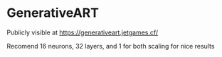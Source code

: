 # GenerativeART

Publicly visible at https://generativeart.jetgames.cf/

Recomend 16 neurons, 32 layers, and 1 for both scaling for nice results
